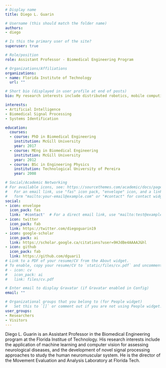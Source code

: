 ```yaml
---
# Display name
title: Diego L. Guarin

# Username (this should match the folder name)
authors:
- diego

# Is this the primary user of the site?
superuser: true

# Role/position
role: Assistant Professor - Biomedical Engineering Program 

# Organizations/Affiliations
organizations:
- name: Florida Institute of Technology
  url: ""

# Short bio (displayed in user profile at end of posts)
bio: My research interests include distributed robotics, mobile computing and programmable matter.

interests:
- Artificial Intelligence
- Biomedical Signal Processing
- Systems Identification

education:
  courses:
  - course: PhD in Biomedical Engineering
    institution: McGill University
    year: 2017
  - course: MEng in Biomedical Engineering
    institution: McGill University
    year: 2012
  - course: BSc in Engineering Physics
    institution: Technological University of Pereira
    year: 2008

# Social/Academic Networking
# For available icons, see: https://sourcethemes.com/academic/docs/page-builder/#icons
#   For an email link, use "fas" icon pack, "envelope" icon, and a link in the
#   form "mailto:your-email@example.com" or "#contact" for contact widget.
social:
- icon: envelope
  icon_pack: fas
  link: '#contact'  # For a direct email link, use "mailto:test@example.org".
- icon: twitter
  icon_pack: fab
  link: https://twitter.com/diegoguarin19
- icon: google-scholar
  icon_pack: ai
  link: https://scholar.google.ca/citations?user=9HJdBe4AAAAJ&hl
- icon: github
  icon_pack: fab
  link: https://github.com/dguari1
# Link to a PDF of your resume/CV from the About widget.
# To enable, copy your resume/CV to `static/files/cv.pdf` and uncomment the lines below.
# - icon: cv
#   icon_pack: ai
#   link: files/cv.pdf

# Enter email to display Gravatar (if Gravatar enabled in Config)
email: ""

# Organizational groups that you belong to (for People widget)
#   Set this to `[]` or comment out if you are not using People widget.
user_groups:
- Researchers
- Visitors
---
```


Diego L. Guarin is an Assistant Professor in the Biomedical Engineering program at the Florida Institue of Technology. His research interests include the application of machine learning and computer vision for assessing neurological diseases, and the development of novel signal processing approaches to study the human neuromuscular system. 
He is the director of the Movement Evaluation and Analysis Laboratory at Florida Tech.
